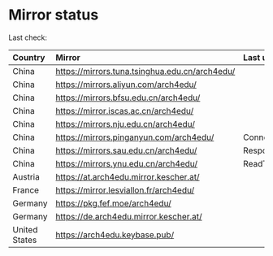 <script src="./time.js"></script>
# Mirror status
Last check: <script type="text/javascript">localize(1670357999.1940582);</script>

|Country|Mirror|Last update|
|:------|:-----|:----------|
|China|https://mirrors.tuna.tsinghua.edu.cn/arch4edu/|<script type="text/javascript">localize(1670308429);</script>|
|China|https://mirrors.aliyun.com/arch4edu/|<script type="text/javascript">localize(1670222154);</script>|
|China|https://mirrors.bfsu.edu.cn/arch4edu/|<script type="text/javascript">localize(1670308429);</script>|
|China|https://mirror.iscas.ac.cn/arch4edu/|<script type="text/javascript">localize(1670308429);</script>|
|China|https://mirrors.nju.edu.cn/arch4edu/|<script type="text/javascript">localize(1670308429);</script>|
|China|https://mirrors.pinganyun.com/arch4edu/|ConnectTimeout|
|China|https://mirrors.sau.edu.cn/arch4edu/|Response 500|
|China|https://mirrors.ynu.edu.cn/arch4edu/|ReadTimeout|
|Austria|https://at.arch4edu.mirror.kescher.at/|<script type="text/javascript">localize(1670308429);</script>|
|France|https://mirror.lesviallon.fr/arch4edu/|<script type="text/javascript">localize(1670308429);</script>|
|Germany|https://pkg.fef.moe/arch4edu/|<script type="text/javascript">localize(1670308429);</script>|
|Germany|https://de.arch4edu.mirror.kescher.at/|<script type="text/javascript">localize(1670308429);</script>|
|United States|https://arch4edu.keybase.pub/|<script type="text/javascript">localize(1670308429);</script>|

<script src="./tablefilter/tablefilter.js"></script>
<script src="./table.js"></script>